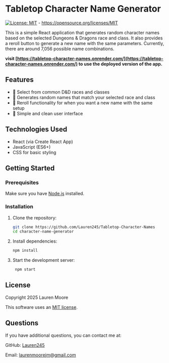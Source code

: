# Tabletop Character Name Generator
[![License: MIT](https://img.shields.io/badge/License-MIT-yellow.svg)](https://opensource.org/licenses/MIT) - https://opensource.org/licenses/MIT

This is a simple React application that generates random character names based on the selected Dungeons & Dragons race and class. It also provides a reroll button to generate a new name with the same parameters. Currently, there are around 7,056 possible name combinations.

**visit [https://tabletop-character-names.onrender.com/](https://tabletop-character-names.onrender.com/) to use the deployed version of the app.**

## Features

- 🎲 Select from common D&D races and classes  
- 🧙 Generates random names that match your selected race and class  
- 🔁 Reroll functionality for when you want a new name with the same setup  
- 🧼 Simple and clean user interface  

## Technologies Used

- React (via Create React App)  
- JavaScript (ES6+)  
- CSS for basic styling  

## Getting Started

### Prerequisites

Make sure you have [Node.js](https://nodejs.org/) installed.

### Installation

1. Clone the repository:

   ```bash
   git clone https://github.com/Lauren245/Tabletop-Character-Names
   cd character-name-generator

2. Install dependencies:
    ```bash 
    npm install
3. Start the development server: 
    ```bash
     npm start
## License
Copyright 2025 Lauren Moore

This software uses an [MIT license](https://opensource.org/license/MIT).

## Questions
If you have additional questions, you can contact me at: 

GitHub: [Lauren245](https://github.com/Lauren245)

Email: laurenmoorejm@gmail.com
